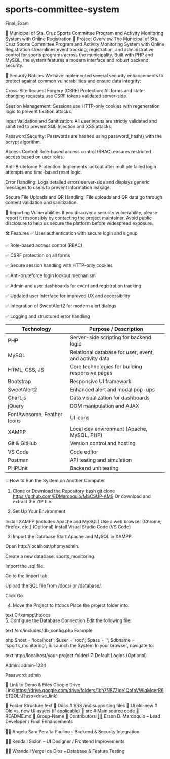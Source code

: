 # sports-committee-system
Final_Exam

🏀 Municipal of Sta. Cruz Sports Committee Program and Activity Monitoring System with Online Registration
📌 Project Overview
The Municipal of Sta. Cruz Sports Committee Program and Activity Monitoring System with Online Registration streamlines event tracking, registration, and administrative control for sports programs across the municipality. Built with PHP and MySQL, the system features a modern interface and robust backend security.

🔐 Security Notices
We have implemented several security enhancements to protect against common vulnerabilities and ensure data integrity:

Cross-Site Request Forgery (CSRF) Protection: All forms and state-changing requests use CSRF tokens validated server-side.

Session Management: Sessions use HTTP-only cookies with regeneration logic to prevent fixation attacks.

Input Validation and Sanitization: All user inputs are strictly validated and sanitized to prevent SQL Injection and XSS attacks.

Password Security: Passwords are hashed using password_hash() with the bcrypt algorithm.

Access Control: Role-based access control (RBAC) ensures restricted access based on user roles.

Anti-Bruteforce Protection: Implements lockout after multiple failed login attempts and time-based reset logic.

Error Handling: Logs detailed errors server-side and displays generic messages to users to prevent information leakage.

Secure File Uploads and QR Handling: File uploads and QR data go through content validation and sanitization.

📣 Reporting Vulnerabilities
If you discover a security vulnerability, please report it responsibly by contacting the project maintainer. Avoid public disclosure to help us secure the platform before widespread exposure.

🛠 Features
✅ User authentication with secure login and signup

✅ Role-based access control (RBAC)

✅ CSRF protection on all forms

✅ Secure session handling with HTTP-only cookies

✅ Anti-bruteforce login lockout mechanism

✅ Admin and user dashboards for event and registration tracking

✅ Updated user interface for improved UX and accessibility

✅ Integration of SweetAlert2 for modern alert dialogs

✅ Logging and structured error handling

| Technology                 | Purpose / Description                                  |
| -------------------------- | ------------------------------------------------------ |
| PHP                        | Server-side scripting for backend logic                |
| MySQL                      | Relational database for user, event, and activity data |
| HTML, CSS, JS              | Core technologies for building responsive pages        |
| Bootstrap                  | Responsive UI framework                                |
| SweetAlert2                | Enhanced alert and modal pop-ups                       |
| Chart.js                   | Data visualization for dashboards                      |
| jQuery                     | DOM manipulation and AJAX                              |
| FontAwesome, Feather Icons | UI icons                                               |
| XAMPP                      | Local dev environment (Apache, MySQL, PHP)             |
| Git & GitHub               | Version control and hosting                            |
| VS Code                    | Code editor                                            |
| Postman                    | API testing and simulation                             |
| PHPUnit                    | Backend unit testing                                   |


💡 How to Run the System on Another Computer
1. Clone or Download the Repository
bash
git clone https://github.com/EDMardoquio/MSCSUP-AMS
Or download and extract the ZIP file.

2. Set Up Your Environment

Install XAMPP (includes Apache and MySQL) Use a web browser (Chrome, Firefox, etc.)
(Optional) Install Visual Studio Code (VS Code)

3. Import the Database
Start Apache and MySQL in XAMPP.

Open http://localhost/phpmyadmin.

Create a new database: sports_monitoring.

Import the .sql file:

Go to the Import tab.

Upload the SQL file from /docs/ or /database/.

Click Go.

4. Move the Project to htdocs
Place the project folder into:

text
C:\xampp\htdocs\
5. Configure the Database Connection
Edit the following file:

text
/src/includes/db_config.php
Example:

php
$host = 'localhost';
$user = 'root';
$pass = '';
$dbname = 'sports_monitoring';
6. Launch the System
In your browser, navigate to:

text
http://localhost/your-project-folder/
7. Default Logins (Optional)

Admin: admin-1234

Password: admin

📂 Link to Demo & Files
Google Drive Link(https://drive.google.com/drive/folders/1bh7N87Zipe1QafnVWIqMqerR6ET2OLrJ?usp=drive_link)

🧩 Folder Structure
text
📁 Docs         # SRS and supporting files
📁 Ui old-new   # Old vs. new UI assets (if applicable)
📁 src          # Main source code
📄 README.md
📄 Group-Name
👥 Contributors
👨‍💻 Erson D. Mardoquio – Lead Developer / Final Enhancements

👨‍💻 Angelo Sam Peralta Paulino – Backend & Security Integration

👨‍💻 Kendall Siclon – UI Designer / Frontend Improvements

👨‍💻 Wrandell Vergel de Dios – Database & Feature Testing


